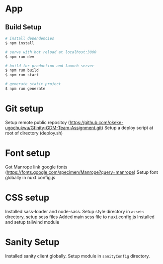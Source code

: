 # App

## Build Setup

```bash
# install dependencies
$ npm install

# serve with hot reload at localhost:3000
$ npm run dev

# build for production and launch server
$ npm run build
$ npm run start

# generate static project
$ npm run generate
```

# Git setup
Setup remote public repositoy (https://github.com/okeke-ugochukwu/Gfinity-GDM-Team-Assignment.git)
Setup a deploy script at root of directory (deploy.sh)

# Font setup 
Got Manrope link google fonts (https://fonts.google.com/specimen/Manrope?query=manrope)
Setup font globally in nuxt.config.js

# CSS setup
Installed sass-loader and node-sass.
Setup style directory in `assets` directory, setup scss files
Added main scss file to nuxt.config.js
Installed and setup tailwind module

# Sanity Setup
Installed sanity client globally.
Setup module in `sanityConfig` directory.
